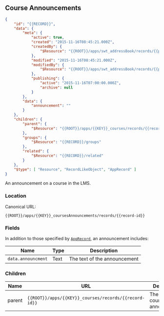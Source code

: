 ## Course Announcements

```json
{
	"id": "{{RECORD}}",
	"data": {
		"meta": {
			"active": true,
			"created": "2015-11-16T08:45:21.000Z",
			"createdBy": {
				"$Resource": "{{ROOT}}/apps/swt_addressBook/records/{{person-id}}"
			},
			"modified": "2015-11-16T08:45:21.000Z",
			"modifiedBy": {
				"$Resource": "{{ROOT}}/apps/swt_addressBook/records/{{person-id}}"
			},
			"publishing": {
				"active": "2015-11-16T07:00:00.000Z",
				"archive": null
			}
		},
		"data": {
			"announcement": ""
		}
	},
	"children": {
		"parent": {
			"$Resource": "{{ROOT}}/apps/{{KEY}}_courses/records/{{record-id}}"
		},
		"groups": {
			"$Resource": "{{RECORD}}/groups"
		},
		"related": {
			"$Resource": "{{RECORD}}/related"
		}
	},
	"$type": [ "Resource", "RecordLikeObject", "AppRecord" ]
}
```

An announcement on a course in the LMS.

### Location

Canonical URL:

``{{ROOT}}/apps/{{KEY}}_coursesAnnouncements/records/{{record-id}}``

### Fields

In addition to those specified by [``AppRecord``](#record-apprecord), an announcement includes:

Name | Type | Description
---- | ---- | -----------
``data.announcment`` | Text | The text of the announcement

### Children

Name | URL | Description | Type
---- | ------------- | ----------- | ----
parent | ``{{ROOT}}/apps/{{KEY}}_courses/records/{{record-id}}`` | The parent course for this announcement | [``AppRecord``](#record-apprecord) of type [Course](#courses)
